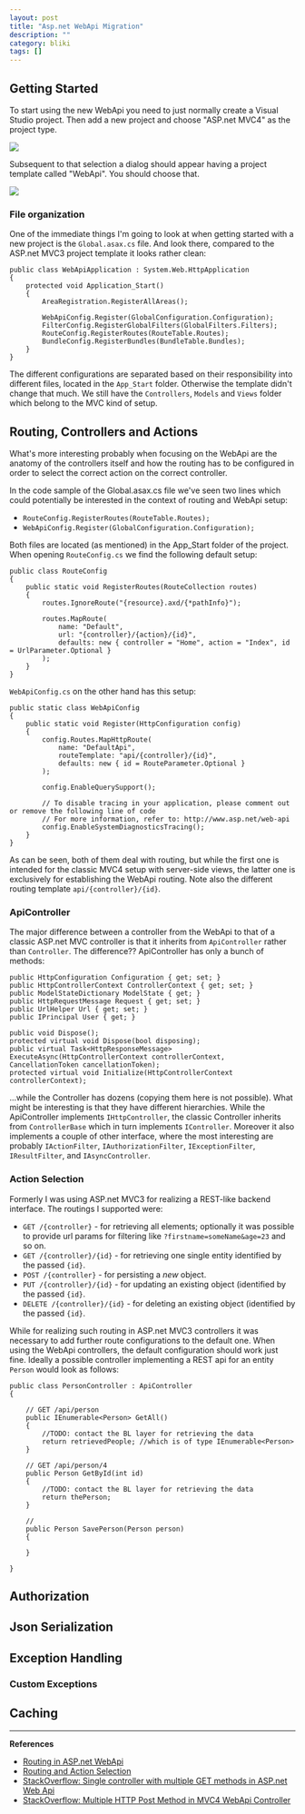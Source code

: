 ```yaml
---
layout: post
title: "Asp.net WebApi Migration"
description: ""
category: bliki
tags: []
---
```


## Getting Started
To start using the new WebApi you need to just normally create a Visual Studio project. Then add a new project and choose "ASP.net MVC4" as the project type.

![](/blog/assets/imgs/webapisetup_1.png)

Subsequent to that selection a dialog should appear having a project template called "WebApi". You should choose that.

![](/blog/assets/imgs/webapisetup_2.png)

### File organization
One of the immediate things I'm going to look at when getting started with a new project is the `Global.asax.cs` file. And look there, compared to the ASP.net MVC3 project template it looks rather clean:

    public class WebApiApplication : System.Web.HttpApplication
    {
        protected void Application_Start()
        {
            AreaRegistration.RegisterAllAreas();

            WebApiConfig.Register(GlobalConfiguration.Configuration);
            FilterConfig.RegisterGlobalFilters(GlobalFilters.Filters);
            RouteConfig.RegisterRoutes(RouteTable.Routes);
            BundleConfig.RegisterBundles(BundleTable.Bundles);
        }
    }

The different configurations are separated based on their responsibility into different files, located in the `App_Start` folder. Otherwise the template didn't change that much. We still have the `Controllers`, `Models` and `Views` folder which belong to the MVC kind of setup.

## Routing, Controllers and Actions
What's more interesting probably when focusing on the WebApi are the anatomy of the controllers itself and how the routing has to be configured in order to select the correct action on the correct controller. 

In the code sample of the Global.asax.cs file we've seen two lines which could potentially be interested in the context of routing and WebApi setup:

- `RouteConfig.RegisterRoutes(RouteTable.Routes);`
- `WebApiConfig.Register(GlobalConfiguration.Configuration);`

Both files are located (as mentioned) in the App_Start folder of the project. When opening `RouteConfig.cs` we find the following default setup:

    public class RouteConfig
    {
        public static void RegisterRoutes(RouteCollection routes)
        {
            routes.IgnoreRoute("{resource}.axd/{*pathInfo}");

            routes.MapRoute(
                name: "Default",
                url: "{controller}/{action}/{id}",
                defaults: new { controller = "Home", action = "Index", id = UrlParameter.Optional }
            );
        }
    }

`WebApiConfig.cs` on the other hand has this setup:

    public static class WebApiConfig
    {
        public static void Register(HttpConfiguration config)
        {
            config.Routes.MapHttpRoute(
                name: "DefaultApi",
                routeTemplate: "api/{controller}/{id}",
                defaults: new { id = RouteParameter.Optional }
            );

            config.EnableQuerySupport();

            // To disable tracing in your application, please comment out or remove the following line of code
            // For more information, refer to: http://www.asp.net/web-api
            config.EnableSystemDiagnosticsTracing();
        }
    }

As can be seen, both of them deal with routing, but while the first one is intended for the classic MVC4 setup with server-side views, the latter one is exclusively for establishing the WebApi routing. Note also the different routing template `api/{controller}/{id}`.

### ApiController
The major difference between a controller from the WebApi to that of a classic ASP.net MVC controller is that it inherits from `ApiController` rather than `Controller`. The difference?? ApiController has only a bunch of methods:

    public HttpConfiguration Configuration { get; set; }
    public HttpControllerContext ControllerContext { get; set; }
    public ModelStateDictionary ModelState { get; }
    public HttpRequestMessage Request { get; set; }
    public UrlHelper Url { get; set; }
    public IPrincipal User { get; }

    public void Dispose();
    protected virtual void Dispose(bool disposing);
    public virtual Task<HttpResponseMessage> ExecuteAsync(HttpControllerContext controllerContext, CancellationToken cancellationToken);
    protected virtual void Initialize(HttpControllerContext controllerContext);

...while the Controller has dozens (copying them here is not possible). What might be interesting is that they have different hierarchies. While the ApiController implements `IHttpController`, the classic Controller inherits from `ControllerBase` which in turn implements `IController`. Moreover it also implements a couple of other interface, where the most interesting are probably `IActionFilter`, `IAuthorizationFilter`, `IExceptionFilter`, `IResultFilter`, and `IAsyncController`.

### Action Selection
Formerly I was using ASP.net MVC3 for realizing a REST-like backend interface. The routings I supported were:

- `GET /{controller}` - for retrieving all elements; optionally it was possible to provide url params for filtering like `?firstname=someName&age=23` and so on.
- `GET /{controller}/{id}` - for retrieving one single entity identified by the passed `{id}`.
- `POST /{controller}` - for persisting a _new_ object.
- `PUT /{controller}/{id}` - for updating an existing object (identified by the passed `{id}`.
- `DELETE /{controller}/{id}` - for deleting an existing object (identified by the passed `{id}`.

While for realizing such routing in ASP.net MVC3 controllers it was necessary to add further route configurations to the default one. When using the WebApi controllers, the default configuration should work just fine. Ideally a possible controller implementing a REST api for an entity `Person` would look as follows:

    public class PersonController : ApiController
    {

        // GET /api/person
        public IEnumerable<Person> GetAll()
        {
            //TODO: contact the BL layer for retrieving the data
            return retrievedPeople; //which is of type IEnumerable<Person>
        }

        // GET /api/person/4
        public Person GetById(int id)
        {
            //TODO: contact the BL layer for retrieving the data
            return thePerson;
        }

        // 
        public Person SavePerson(Person person)
        {

        }

    }

## Authorization

## Json Serialization

## Exception Handling

### Custom Exceptions

## Caching

---

**References**

- [Routing in ASP.net WebApi](http://www.asp.net/web-api/overview/web-api-routing-and-actions/routing-in-aspnet-web-api)
- [Routing and Action Selection](http://www.asp.net/web-api/overview/web-api-routing-and-actions/routing-and-action-selection)
- [StackOverflow: Single controller with multiple GET methods in ASP.net Web Api](http://stackoverflow.com/questions/9499794/single-controller-with-multiple-get-methods-in-asp-net-web-api)
- [StackOverflow: Multiple HTTP Post Method in MVC4 WebApi Controller](http://stackoverflow.com/questions/11407267/multiple-httppost-method-in-mvc4-web-api-controller)